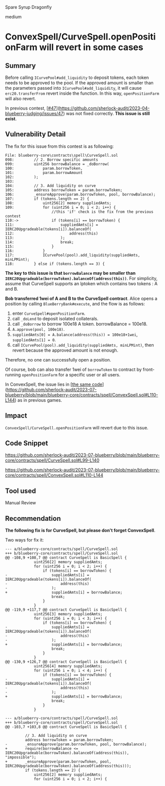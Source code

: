 Spare Syrup Dragonfly

medium

# ConvexSpell/CurveSpell.openPositionFarm will revert in some cases
## Summary

Before calling `ICurvePool#add_liquidity` to deposit tokens, each token needs to be approved to the pool. If the approved amount is smaller than the parameters passed into `ICurvePool#add_liquidity`, it will cause `erc20.transferFrom` revert inside the function. In this way, `openPositionFarm` will also revert.

In previous contest, [[#47](https://github.com/sherlock-audit/2023-04-blueberry-judging/issues/47)](https://github.com/sherlock-audit/2023-04-blueberry-judging/issues/47) was not fixed correctly. **This issue is still exist**.

## Vulnerability Detail

The fix for this issue from this contest is as following:

```solidity
File: blueberry-core\contracts\spell\CurveSpell.sol
098:         // 2. Borrow specific amounts
099:         uint256 borrowBalance = _doBorrow(
100:             param.borrowToken,
101:             param.borrowAmount
102:         );
103: 
104:         // 3. Add liquidity on curve
105:         address borrowToken = param.borrowToken;
106:         _ensureApprove(param.borrowToken, pool, borrowBalance);
107:         if (tokens.length == 2) {
108:             uint256[2] memory suppliedAmts;
109:             for (uint256 i = 0; i < 2; i++) {
                     //this 'if' check is the fix from the previous contest
110:->               if (tokens[i] == borrowToken) {
111:                     suppliedAmts[i] = IERC20Upgradeable(tokens[i]).balanceOf(
112:                         address(this)
113:                     );
114:                     break;
115:                 }
116:             }
117:             ICurvePool(pool).add_liquidity(suppliedAmts, minLPMint);
118:         } else if (tokens.length == 3) {
```

**The key to this issue is that `borrowBalance` may be smaller than `IERC20Upgradeable(borrowToken).balanceOf(address(this))`**. For simplicity, assume that CurveSpell supports an lptoken which contains two tokens : A and B.

**Bob transferred 1wei of A and B to the CurveSpell contract**. Alice opens a position by calling `BlueBerryBank#execute`, and the flow is as follows:

1.  enter `CurveSpell#openPositionFarm`.
2.  call `_doLend` to deposit isolated collaterals.
3.  call `_doBorrow` to borrow 100e18 A token. borrowBalance = 100e18.
4.  `A.approve(pool, 100e18)`.
5.  `suppliedAmts[0] = A.balance(address(this)) = 100e18+1wei`, `suppliedAmts[1] = 0`.
6.  call `ICurvePool(pool).add_liquidity(suppliedAmts, minLPMint)`, then revert because the approved amount is not enough.

Therefore, no one can successfully open a position.

Of course, bob can also transfer 1wei of `borrowToken` to contract by front-running `openPositionFarm` for a specific user or all users.

In ConvexSpell, the issue lies in [[the same code](https://github.com/sherlock-audit/2023-07-blueberry/blob/main/blueberry-core/contracts/spell/ConvexSpell.sol#L110-L144)](https://github.com/sherlock-audit/2023-07-blueberry/blob/main/blueberry-core/contracts/spell/ConvexSpell.sol#L110-L144) as in previous games.

## Impact

`ConvexSpell/CurveSpell.openPositionFarm` will revert due to this issue.

## Code Snippet

https://github.com/sherlock-audit/2023-07-blueberry/blob/main/blueberry-core/contracts/spell/CurveSpell.sol#L99-L140

https://github.com/sherlock-audit/2023-07-blueberry/blob/main/blueberry-core/contracts/spell/ConvexSpell.sol#L110-L144

## Tool used

Manual Review

## Recommendation

**The following fix is for CurveSpell, but please don't forget ConvexSpell**.

Two ways for fix it:

```fix
--- a/blueberry-core/contracts/spell/CurveSpell.sol
+++ b/blueberry-core/contracts/spell/CurveSpell.sol
@@ -108,9 +108,7 @@ contract CurveSpell is BasicSpell {
             uint256[2] memory suppliedAmts;
             for (uint256 i = 0; i < 2; i++) {
                 if (tokens[i] == borrowToken) {
-                    suppliedAmts[i] = IERC20Upgradeable(tokens[i]).balanceOf(
-                        address(this)
-                    );
+                    suppliedAmts[i] = borrowBalance;
                     break;
                 }
             }
@@ -119,9 +117,7 @@ contract CurveSpell is BasicSpell {
             uint256[3] memory suppliedAmts;
             for (uint256 i = 0; i < 3; i++) {
                 if (tokens[i] == borrowToken) {
-                    suppliedAmts[i] = IERC20Upgradeable(tokens[i]).balanceOf(
-                        address(this)
-                    );
+                    suppliedAmts[i] = borrowBalance;
                     break;
                 }
             }
@@ -130,9 +126,7 @@ contract CurveSpell is BasicSpell {
             uint256[4] memory suppliedAmts;
             for (uint256 i = 0; i < 4; i++) {
                 if (tokens[i] == borrowToken) {
-                    suppliedAmts[i] = IERC20Upgradeable(tokens[i]).balanceOf(
-                        address(this)
-                    );
+                    suppliedAmts[i] = borrowBalance;
                     break;
                 }
             }
```

```fix
--- a/blueberry-core/contracts/spell/CurveSpell.sol
+++ b/blueberry-core/contracts/spell/CurveSpell.sol
@@ -103,7 +103,8 @@ contract CurveSpell is BasicSpell {

         // 3. Add liquidity on curve
         address borrowToken = param.borrowToken;
-        _ensureApprove(param.borrowToken, pool, borrowBalance);
+        require(borrowBalance <= IERC20Upgradeable(borrowToken).balanceOf(address(this)), "impossible");
+        _ensureApprove(param.borrowToken, pool, IERC20Upgradeable(borrowToken).balanceOf(address(this)));
         if (tokens.length == 2) {
             uint256[2] memory suppliedAmts;
             for (uint256 i = 0; i < 2; i++) {
```